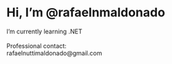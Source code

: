 <h1>Hi, I’m @rafaelnmaldonado</h1> 
<p1>I’m currently learning .NET<br><br>
Professional contact: <br> rafaelnuttimaldonado@gmail.com</p1>

